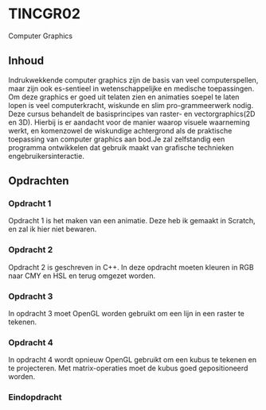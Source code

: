 # TINCGR02
Computer Graphics

## Inhoud
Indrukwekkende computer graphics zijn de basis van veel computerspellen, maar zijn ook es-sentieel  in  wetenschappelijke  en  medische  toepassingen.   Om  deze  graphics  er  goed  uit  telaten zien en animaties soepel te laten lopen is veel computerkracht,  wiskunde en slim pro-grammeerwerk nodig.  Deze cursus behandelt de basisprincipes van raster- en vectorgraphics(2D en 3D). Hierbij is er aandacht voor de manier waarop visuele waarneming werkt, en komenzowel de wiskundige achtergrond als de praktische toepassing van computer graphics aan bod.Je zal zelfstandig een programma ontwikkelen dat gebruik maakt van grafische technieken engebruikersinteractie.

## Opdrachten
### Opdracht 1
Opdracht 1 is het maken van een animatie. Deze heb ik gemaakt in Scratch, en zal ik hier niet bewaren.

### Opdracht 2
Opdracht 2 is geschreven in C++. In deze opdracht moeten kleuren in RGB naar CMY en HSL en terug omgezet worden.

### Opdracht 3
In opdracht 3 moet OpenGL worden gebruikt om een lijn in een raster te tekenen.

### Opdracht 4
In opdracht 4 wordt opnieuw OpenGL gebruikt om een kubus te tekenen en te projecteren. Met matrix-operaties moet de kubus goed gepositioneerd worden.

### Eindopdracht

